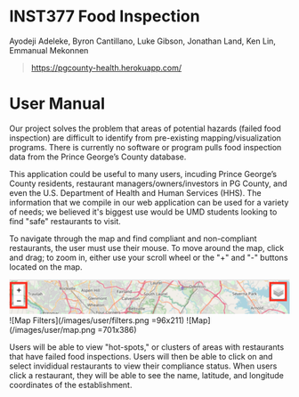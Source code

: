 # INST377 Food Inspection
Ayodeji Adeleke, Byron Cantillano, Luke Gibson, Jonathan Land, Ken Lin, Emmanual Mekonnen
> https://pgcounty-health.herokuapp.com/

# User Manual

Our project solves the problem that areas of potential hazards (failed food inspection) are difficult to identify from pre-existing mapping/visualization programs. There is currently no software or program pulls food inspection data from the Prince George’s County database. 

This application could be useful to many users, incuding Prince George’s County residents, restaurant managers/owners/investors in PG County, and even the U.S. Department of Health and Human Services (HHS). The information that we compile in our web application can be used for a variety of needs; we believed it's biggest use would be UMD students looking to find "safe" restaurants to visit.

To navigate through the map and find compliant and non-compliant restaurants, the user must use their mouse. To move around the map, click and drag; to zoom in, either use your scroll wheel or the "+" and "-" buttons located on the map. 

![Map Menu](/images/user/menu.png)
![Map Filters](/images/user/filters.png =96x211)
![Map](/images/user/map.png =701x386)

Users will be able to view "hot-spots," or clusters of areas with restaurants that have failed food inspections. Users will then be able to click on and select invididual restaurants to view their compliance status. When users click a restaurant, they will be able to see the name, latitude, and longitude coordinates of the establishment.